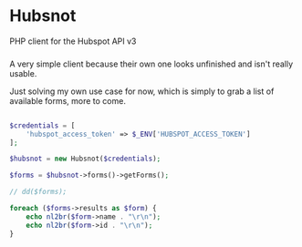 # Hubsnot

PHP client for the Hubspot API v3

###
A very simple client because their own one looks unfinished and isn't really usable.

Just solving my own use case for now, which is simply to grab a list of available forms, more to come.


```php

$credentials = [
    'hubspot_access_token' => $_ENV['HUBSPOT_ACCESS_TOKEN']
];

$hubsnot = new Hubsnot($credentials);

$forms = $hubsnot->forms()->getForms();

// dd($forms);

foreach ($forms->results as $form) {
    echo nl2br($form->name . "\r\n");
    echo nl2br($form->id . "\r\n");
}

```
